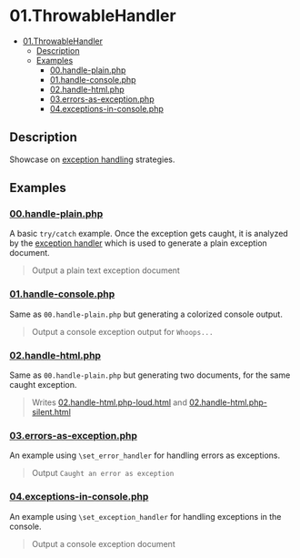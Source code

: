 # 01.ThrowableHandler

- [01.ThrowableHandler](#01throwablehandler)
  - [Description](#description)
  - [Examples](#examples)
    - [00.handle-plain.php](#00handle-plainphp)
    - [01.handle-console.php](#01handle-consolephp)
    - [02.handle-html.php](#02handle-htmlphp)
    - [03.errors-as-exception.php](#03errors-as-exceptionphp)
    - [04.exceptions-in-console.php](#04exceptions-in-consolephp)

## Description

Showcase on [exception handling](https://www.php.net/manual/en/language.exceptions.php) strategies.

## Examples

### [00.handle-plain.php](00.handle-plain.php)

A basic `try/catch` example. Once the exception gets caught, it is analyzed by the [exception handler]() which is used to generate a plain exception document.

> Output a plain text exception document

### [01.handle-console.php](01.handle-console.php)

Same as `00.handle-plain.php` but generating a colorized console output.

> Output a console exception output for `Whoops...`

### [02.handle-html.php](02.handle-html.php)

Same as `00.handle-plain.php` but generating two documents, for the same caught exception.

> Writes [02.handle-html.php-loud.html](02.handle-html.php-loud.html) and [02.handle-html.php-silent.html](02.handle-html.php-silent.html)

### [03.errors-as-exception.php](03.errors-as-exception.php)

An example using `\set_error_handler` for handling errors as exceptions.

> Output `Caught an error as exception`

### [04.exceptions-in-console.php](04.exceptions-in-console.php)

An example using `\set_exception_handler` for handling exceptions in the console.

> Output a console exception document